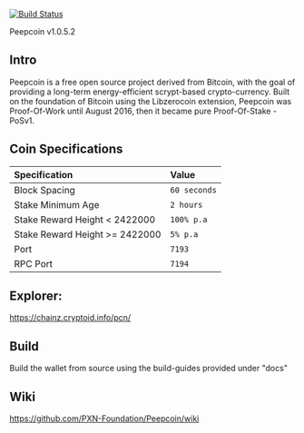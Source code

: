 [![Build Status](https://travis-ci.org/PXN-Foundation/Peepcoin.svg?branch=master)](https://travis-ci.org/PXN-Foundation/Peepcoin)

Peepcoin v1.0.5.2
## Intro

Peepcoin is a free open source project derived from Bitcoin, with the goal of providing a long-term energy-efficient scrypt-based crypto-currency. Built on the foundation of Bitcoin using the Libzerocoin extension, Peepcoin was Proof-Of-Work until August 2016, then it became pure Proof-Of-Stake - PoSv1. 

## Coin Specifications

| Specification | Value |
|:-----------|:-----------|
| Block Spacing | `60 seconds` |
| Stake Minimum Age | `2 hours` |
 | Stake Reward Height < 2422000 | `100% p.a` | 
 | Stake Reward Height >= 2422000 | `5% p.a` |
| Port | `7193` |
| RPC Port | `7194` |

## Explorer:
https://chainz.cryptoid.info/pcn/

## Build
Build the wallet from source using the build-guides provided under "docs"


## Wiki
https://github.com/PXN-Foundation/Peepcoin/wiki
